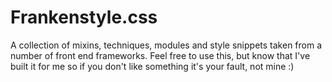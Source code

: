 Frankenstyle.css
================

A collection of mixins, techniques, modules and style snippets taken from a number of front end frameworks. Feel free to use this, but know that I've built it for me so if you don't like something it's your fault, not mine :)
